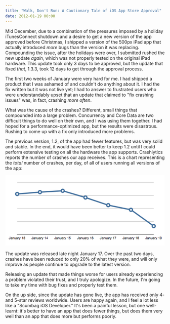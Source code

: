 ```yaml
---
title: "Walk, Don't Run: A Cautionary Tale of iOS App Store Approval"
date: 2012-01-19 00:00
---
```


Mid December, due to a combination of the pressures imposed by a holiday iTunesConnect shutdown and a desire to get a new version of the app approved before Christmas, I shipped a version of the 500px iPad app that actually introduced _more_ bugs than the version it was replacing. Compounding the issue, after the holidays were over, I submitted rushed the new update _again_, which was not properly tested on the original iPad hardware. This update took only 3 days to be approved, but the update that fixed _that_, 1.3.3, took 12 days to get through the approval process.<!--more-->

The first two weeks of January were very hard for me. I had shipped a product that I was ashamed of and couldn't do anything about it. I had the fix written but it was not live yet; I had to answer to frustrated users who were&nbsp;understandably&nbsp;upset that an update that claimed to "fix crashing issues" was, in fact, crashing _more often_.

What was the cause of the crashes? Different, small things that compounded into a large problem. Concurrency and Core Data are two difficult things to do well on their own, and I was using them together. I had hoped for a performance-optimized app, but the results were disastrous. Rushing to come up with a fix only introduced more problems.

The previous version, 1.2, of the app had fewer features, but was very solid and stable. In the end, it would have been better to keep 1.2 until I could perform extensive testing on all the hardware the app supports. Crashlytics reports the number of crashes our app receives. This is a chart representing the _total_&nbsp;number of crashes, per day, of all of users running all versions of the app:

 ![](/img/import/blog/2012/01/walk-dont-run-a-cautionary-tale-of-ios-app-store-approval/C1F0494572314AAC88F6770DA8545833.png)

The update was released late night January 17. Over the past two days, crashes have been reduced to only 20% of what they were, and will only improve as people continue to upgrade to the latest version.

Releasing an update that made things worse for users already experiencing a problem violated their trust, and I truly apologize.&nbsp;In the future, I'm going to take my time with bug fixes and properly test them.

On the up side, since the update has gone live, the app has received only 4- and 5-star reviews worldwide. Users are happy again, and I feel a lot less like a "Scumbag iOS Developer." It's been a painful lesson, but one well-learnt: it's better to have an app that does fewer things, but does them very well than an app that does more but performs poorly.

<!-- more -->
